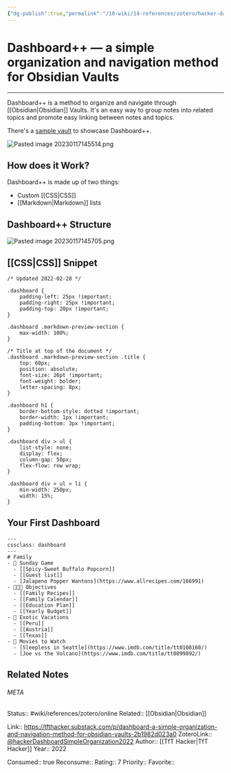 ```yaml
---
{"dg-publish":true,"permalink":"/10-wiki/14-references/zotero/hacker-dashboard-simple-organization2022/","tags":["wiki/references/article"]}
---
```


# Dashboard++ — a simple organization and navigation method for Obsidian Vaults
---
Dashboard++ is a method to organize and navigate through [[Obsidian\|Obsidian]] Vaults. It's an easy way to group notes into related topics and promote easy linking between notes and topics.

There's a [sample vault](https://github.com/TfTHacker/DashboardPlusPlus) to showcase Dashboard++.

![Pasted image 20230117145514.png](/img/user/90%20Meta/Attachments/Pasted/Pasted%20image%2020230117145514.png)

## How does it Work?
Dashboard++ is made up of two things:
- Custom [[CSS\|CSS]]
- [[Markdown\|Markdown]] lists

## Dashboard++ Structure
![Pasted image 20230117145705.png](/img/user/90%20Meta/Attachments/Pasted/Pasted%20image%2020230117145705.png)

## [[CSS\|CSS]] Snippet
```
/* Updated 2022-02-28 */

.dashboard {
    padding-left: 25px !important;
    padding-right: 25px !important;
    padding-top: 20px !important;
}

.dashboard .markdown-preview-section {
    max-width: 100%;
}

/* Title at top of the document */
.dashboard .markdown-preview-section .title {
    top: 60px;
    position: absolute;
    font-size: 26pt !important;
    font-weight: bolder;
    letter-spacing: 8px;
}

.dashboard h1 {
    border-bottom-style: dotted !important;
    border-width: 1px !important;
    padding-bottom: 3px !important;
}

.dashboard div > ul {
    list-style: none;
    display: flex;
    column-gap: 50px;
    flex-flow: row wrap;
}

.dashboard div > ul > li {
    min-width: 250px;
    width: 15%;
}
```

## Your First Dashboard
```
---
cssclass: dashboard
---
# Family
- 🏈 Sunday Game 
  - [[Spicy-Sweet Buffalo Popcorn]]
  - [[Guest list]] 
  - [Jalapeno Popper Wantons](https://www.allrecipes.com/166991)
- 👨‍👩‍👦 Objectives 
  - [[Family Recipes]] 
  - [[Family Calendar]] 
  - [[Education Plan]] 
  - [[Yearly Budget]]
- 🌅 Exotic Vacations  
  - [[Peru]] 
  - [[Austria]] 
  - [[Texas]]  
- 🎥 Movies to Watch 
  - [Sleepless in Seattle](https://www.imdb.com/title/tt0108160/) 
  - [Joe vs the Volcano](https://www.imdb.com/title/tt0099892/)
```

## Related Notes



###### META
Status:: #wiki/references/zotero/online
Related:: [[Obsidian\|Obsidian]]

Link:: https://tfthacker.substack.com/p/dashboard-a-simple-organization-and-navigation-method-for-obsidian-vaults-2b1982d023a0
ZoteroLink:: [@hackerDashboardSimpleOrganization2022](zotero://select/items/@hackerDashboardSimpleOrganization2022)
Author:: [[TfT Hacker\|TfT Hacker]]
Year:: 2022

Consumed:: true
Reconsume:: 
Rating:: 7
Priority:: 
Favorite:: 